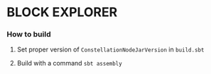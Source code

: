 # BLOCK EXPLORER

### How to build

1. Set proper version of `ConstellationNodeJarVersion` in `build.sbt`

2. Build with a command `sbt assembly`
